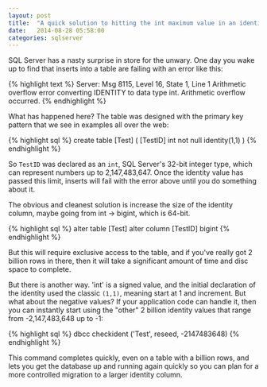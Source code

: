 ```yaml
---
layout: post
title:  "A quick solution to hitting the int maximum value in an identity column"
date:   2014-08-28 05:58:00
categories: sqlserver
---
```


SQL Server has a nasty surprise in store for the unwary. One day you wake up to
find that inserts into a table are failing with an error like this:

{% highlight text %}
Server: Msg 8115, Level 16, State 1, Line 1 Arithmetic overflow error converting
IDENTITY to data type int. Arithmetic overflow occurred.
{% endhighlight %}

What has happened here? The table was designed with the primary key pattern that
we see in examples all over the web:

{% highlight sql %}
create table [Test]
(
  [TestID] int not null identity(1,1)
)
{% endhighlight %}

So `TestID` was declared as an `int`, SQL Server's 32-bit integer type, which
can represent numbers up to 2,147,483,647. Once the identity value has passed
this limit, inserts will fail with the error above until you do something about
it.

The obvious and cleanest solution is increase the size of the identity column,
maybe going from int -> bigint, which is 64-bit.

{% highlight sql %}
alter table [Test] alter column [TestID] bigint
{% endhighlight %}

But this will require exclusive access to the table, and if you've really got
2 billion rows in there, then it will take a significant amount of time and
disc space to complete.

But there is another way. 'int' is a signed value, and the initial declaration
of the identity used the classic `(1,1)`, meaning start at 1 and increment. But
what about the negative values? If your application code can handle it, then
you can instantly start using the "other" 2 billion identity values that range
from -2,147,483,648 up to -1:

{% highlight sql %}
dbcc checkident ('Test', reseed, -2147483648)
{% endhighlight %}

This command completes quickly, even on a table with a billion rows, and lets
you get the database up and running again quickly so you can plan for a more
controlled migration to a larger identity column.
